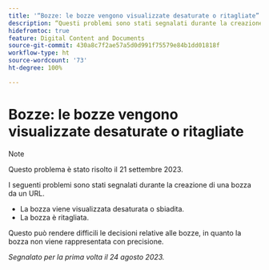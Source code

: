 ```yaml
---
title: '“Bozze: le bozze vengono visualizzate desaturate o ritagliate”'
description: “Questi problemi sono stati segnalati durante la creazione di una bozza da un URL.”
hidefromtoc: true
feature: Digital Content and Documents
source-git-commit: 430a8c7f2ae57a5d0d991f75579e84b1dd01818f
workflow-type: ht
source-wordcount: '73'
ht-degree: 100%

---
```



# Bozze: le bozze vengono visualizzate desaturate o ritagliate

>[!NOTE]
>
>Questo problema è stato risolto il 21 settembre 2023.

I seguenti problemi sono stati segnalati durante la creazione di una bozza da un URL.

* La bozza viene visualizzata desaturata o sbiadita.
* La bozza è ritagliata.

Questo può rendere difficili le decisioni relative alle bozze, in quanto la bozza non viene rappresentata con precisione.

_Segnalato per la prima volta il 24 agosto 2023._
